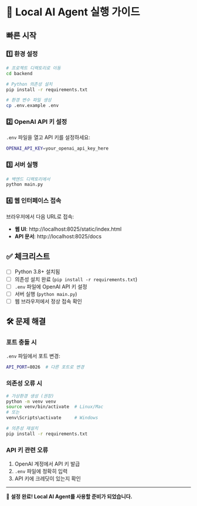 # 🚀 Local AI Agent 실행 가이드

## 빠른 시작

### 1️⃣ 환경 설정
```bash
# 프로젝트 디렉토리로 이동
cd backend

# Python 의존성 설치
pip install -r requirements.txt

# 환경 변수 파일 생성
cp .env.example .env
```

### 2️⃣ OpenAI API 키 설정
`.env` 파일을 열고 API 키를 설정하세요:
```bash
OPENAI_API_KEY=your_openai_api_key_here
```

### 3️⃣ 서버 실행
```bash
# 백엔드 디렉토리에서
python main.py
```

### 4️⃣ 웹 인터페이스 접속
브라우저에서 다음 URL로 접속:
- **웹 UI**: http://localhost:8025/static/index.html
- **API 문서**: http://localhost:8025/docs

## ✅ 체크리스트

- [ ] Python 3.8+ 설치됨
- [ ] 의존성 설치 완료 (`pip install -r requirements.txt`)
- [ ] `.env` 파일에 OpenAI API 키 설정
- [ ] 서버 실행 (`python main.py`)
- [ ] 웹 브라우저에서 정상 접속 확인

## 🛠️ 문제 해결

### 포트 충돌 시
`.env` 파일에서 포트 변경:
```bash
API_PORT=8026  # 다른 포트로 변경
```

### 의존성 오류 시
```bash
# 가상환경 생성 (권장)
python -m venv venv
source venv/bin/activate  # Linux/Mac
# 또는
venv\Scripts\activate     # Windows

# 의존성 재설치
pip install -r requirements.txt
```

### API 키 관련 오류
1. OpenAI 계정에서 API 키 발급
2. `.env` 파일에 정확히 입력
3. API 키에 크레딧이 있는지 확인

---

🎉 **설정 완료! Local AI Agent를 사용할 준비가 되었습니다.**

